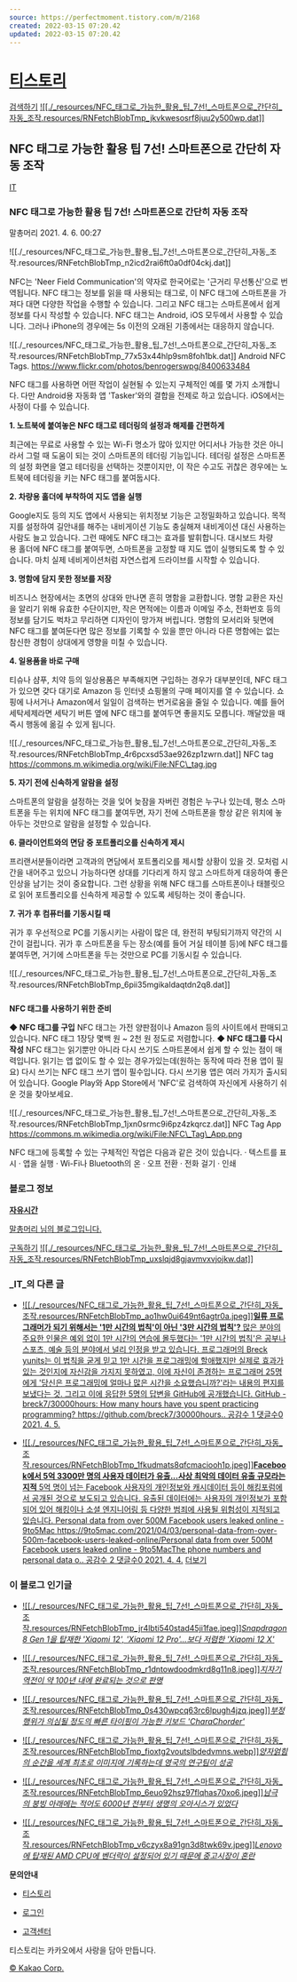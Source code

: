 ```yaml
---
source: https://perfectmoment.tistory.com/m/2168
created: 2022-03-15 07:20.42
updated: 2022-03-15 07:20.42
---
```

# [티스토리](https://perfectmoment.tistory.com/m/2168#)

[검색하기](https://perfectmoment.tistory.com/m/search) [![[./_resources/NFC_태그로_가능한_활용_팁_7선!_스마트폰으로_간단히_자동_조작.resources/RNFetchBlobTmp_jkvkwesosrf8juu2y500wp.dat]]](https://perfectmoment.tistory.com/m)

## NFC 태그로 가능한 활용 팁 7선! 스마트폰으로 간단히 자동 조작

[IT](https://perfectmoment.tistory.com/m/category/IT)

### NFC 태그로 가능한 활용 팁 7선! 스마트폰으로 간단히 자동 조작

말총머리 2021\. 4. 6. 00:27

![[./_resources/NFC_태그로_가능한_활용_팁_7선!_스마트폰으로_간단히_자동_조작.resources/RNFetchBlobTmp_n2icd2rai6ft0a0df04ckj.dat]]

NFC는 'Neer Field Communication'의 약자로 한국어로는 '근거리 무선통신'으로 번역됩니다. NFC 태그는 정보를 읽을 때 사용되는 태그로, 이 NFC 태그에 스마트폰을 가져다 대면 다양한 작업을 수행할 수 있습니다. 그리고 NFC 태그는 스마트폰에서 쉽게 정보를 다시 작성할 수 있습니다.
NFC 태그는 Android, iOS 모두에서 사용할 수 있습니다. 그러나 iPhone의 경우에는 5s 이전의 오래된 기종에서는 대응하지 않습니다.

![[./_resources/NFC_태그로_가능한_활용_팁_7선!_스마트폰으로_간단히_자동_조작.resources/RNFetchBlobTmp_77x53x44hlp9sm8foh1bk.dat]]
Android NFC Tags. https://www.flickr.com/photos/benrogerswpg/8400633484

NFC 태그를 사용하면 어떤 작업이 실현될 수 있는지 구체적인 예를 몇 가지 소개합니다. 다만 Android용 자동화 앱 'Tasker'와의 결합을 전제로 하고 있습니다. iOS에서는 사정이 다를 수 있습니다.

**1\. 노트북에 붙여놓은 NFC 태그로 테더링의 설정과 해제를 간편하게**

최근에는 무료로 사용할 수 있는 Wi-Fi 명소가 많아 있지만 어디서나 가능한 것은 아니라서 그럴 때 도움이 되는 것이 스마트폰의 테더링 기능입니다.
테더링 설정은 스마트폰의 설정 화면을 열고 테더링을 선택하는 것뿐이지만, 이 작은 수고도 귀찮은 경우에는 노트북에 테더링을 키는 NFC 태그를 붙여둡시다.

**2\. 차량용 홀더에 부착하여 지도 앱을 실행**

Google지도 등의 지도 앱에서 사용되는 위치정보 기능은 고정밀화하고 있습니다. 목적지를 설정하여 길안내를 해주는 내비게이션 기능도 충실해져 내비게이션 대신 사용하는 사람도 늘고 있습니다. 그런 때에도 NFC 태그는 효과를 발휘합니다. 대시보드 차량용 홀더에 NFC 태그를 붙여두면, 스마트폰을 고정할 때 지도 앱이 실행되도록 할 수 있습니다. 마치 실제 네비게이션처럼 자연스럽게 드라이브를 시작할 수 있습니다.

**3\. 명함에 담지 못한 정보를 저장**

비즈니스 현장에서는 초면의 상대와 만나면 흔히 명함을 교환합니다. 명함 교환은 자신을 알리기 위해 유효한 수단이지만, 작은 면적에는 이름과 이메일 주소, 전화번호 등의 정보를 담기도 벅차고 무리하면 디자인이 망가져 버립니다.
명함의 모서리와 뒷면에 NFC 태그를 붙여둔다면 많은 정보를 기록할 수 있을 뿐만 아니라 다른 명함에는 없는 참신한 경험이 상대에게 영향을 미칠 수 있습니다.

**4\. 일용품을 바로 구매**

티슈나 샴푸, 치약 등의 일상용품은 부족해지면 구입하는 경우가 대부분인데, NFC 태그가 있으면 갖다 대기로 Amazon 등 인터넷 쇼핑몰의 구매 페이지를 열 수 있습니다. 쇼핑에 나서거나 Amazon에서 일일이 검색하는 번거로움을 줄일 수 있습니다.
예를 들어 세탁세제라면 세탁기 버튼 옆에 NFC 태그를 붙여두면 좋을지도 모릅니다. 깨달았을 때 즉시 행동에 옮길 수 있게 됩니다.

![[./_resources/NFC_태그로_가능한_활용_팁_7선!_스마트폰으로_간단히_자동_조작.resources/RNFetchBlobTmp_4r6pcxsd53ae926zp1zwrn.dat]]
NFC tag https://commons.m.wikimedia.org/wiki/File:NFC\_tag.jpg

**5\. 자기 전에 신속하게 알람을 설정**

스마트폰의 알람을 설정하는 것을 잊어 늦잠을 자버린 경험은 누구나 있는데, 평소 스마트폰을 두는 위치에 NFC 태그를 붙여두면, 자기 전에 스마트폰을 항상 같은 위치에 놓아두는 것만으로 알람을 설정할 수 있습니다.

**6\. 클라이언트와의 면담 중 포트폴리오를 신속하게 제시**

프리랜서분들이라면 고객과의 면담에서 포트폴리오를 제시할 상황이 있을 것. 모처럼 시간을 내어주고 있으니 가능하다면 상대를 기다리게 하지 않고 스마트하게 대응하여 좋은 인상을 남기는 것이 중요합니다.
그런 상황을 위해 NFC 태그를 스마트폰이나 태블릿으로 읽어 포트폴리오를 신속하게 제공할 수 있도록 세팅하는 것이 좋습니다.

**7. 귀가 후 컴퓨터를 기동시킬 때**

귀가 후 우선적으로 PC를 기동시키는 사람이 많은 데, 완전히 부팅되기까지 약간의 시간이 걸립니다. 귀가 후 스마트폰을 두는 장소(예를 들어 거실 테이블 등)에 NFC 태그를 붙여두면, 거기에 스마트폰을 두는 것만으로 PC를 기동시킬 수 있습니다.

![[./_resources/NFC_태그로_가능한_활용_팁_7선!_스마트폰으로_간단히_자동_조작.resources/RNFetchBlobTmp_6pii35mgikaldaqtdn2q8.dat]]

### 
**NFC 태그를 사용하기 위한 준비**

**◆ NFC 태그를 구입**
NFC 태그는 가전 양판점이나 Amazon 등의 사이트에서 판매되고 있습니다. NFC 태그 1장당 몇백 원 ~ 2천 원 정도로 저렴합니다.
**◆ NFC 태그를 다시 작성**
NFC 태그는 읽기뿐만 아니라 다시 쓰기도 스마트폰에서 쉽게 할 수 있는 점이 매력입니다. 읽기는 앱 없이도 할 수 있는 경우가있는데(원하는 동작에 따라 전용 앱이 필요) 다시 쓰기는 NFC 태그 쓰기 앱이 필수입니다.
다시 쓰기용 앱은 여러 가지가 출시되어 있습니다. Google Play와 App Store에서 'NFC'로 검색하여 자신에게 사용하기 쉬운 것을 찾아보세요.

![[./_resources/NFC_태그로_가능한_활용_팁_7선!_스마트폰으로_간단히_자동_조작.resources/RNFetchBlobTmp_1jxn0srmc9i6pz4zkqrcz.dat]]
NFC Tag App https://commons.m.wikimedia.org/wiki/File:NFC\_Tag\_App.png

NFC 태그에 등록할 수 있는 구체적인 작업은 다음과 같은 것이 있습니다.
· 텍스트를 표시
· 앱을 실행
· Wi-Fi나 Bluetooth의 온 · 오프 전환
· 전화 걸기
· 인쇄

### 블로그 정보

**[자유시간](https://perfectmoment.tistory.com/m)**

[말총머리 님의 블로그입니다.](https://perfectmoment.tistory.com/m)

[구독하기](https://perfectmoment.tistory.com/m/2168#none)
[![[./_resources/NFC_태그로_가능한_활용_팁_7선!_스마트폰으로_간단히_자동_조작.resources/RNFetchBlobTmp_uxslqjd8gjavmvxvjojkw.dat]]](https://perfectmoment.tistory.com/m)

### _IT_의 다른 글

*  [ ![[./_resources/NFC_태그로_가능한_활용_팁_7선!_스마트폰으로_간단히_자동_조작.resources/RNFetchBlobTmp_ao1hw0ui649nt6agtr0a.jpeg]]**일류 프로그래머가 되기 위해서는 '1만 시간의 법칙'이 아닌 '3만 시간의 법칙'?** 많은 분야의 주요한 인물은 예외 없이 1만 시간의 연습에 몰두했다는 '1만 시간의 법칙'은 공부나 스포츠, 예술 등의 분야에서 널리 인정을 받고 있습니다. 프로그래머의 Breck yunits는 이 법칙을 굳게 믿고 1만 시간을 프로그래밍에 할애했지만 실제로 효과가 있는 것인지에 자신감을 가지지 못하였고, 이에 자신이 존경하는 프로그래머 25명에게 '당신은 프로그래밍에 얼마나 많은 시간을 소요했습니까?'라는 내용의 편지를 보냈다는 것. 그리고 이에 응답한 5명의 답변을 GitHub에 공개했습니다. GitHub - breck7/30000hours: How many hours have you spent practicing programming? https://github.com/breck7/30000hours.. 공감수 1 댓글수0 2021. 4. 5.](https://perfectmoment.tistory.com/m/2167)

*  [ ![[./_resources/NFC_태그로_가능한_활용_팁_7선!_스마트폰으로_간단히_자동_조작.resources/RNFetchBlobTmp_1fkudmats8qfcmaciooh1p.jpeg]]**Facebook에서 5억 3300만 명의 사용자 데이터가 유출...사상 최악의 데이터 유출 규모라는 지적** 5억 명이 넘는 Facebook 사용자의 개인정보와 캐시데이터 등이 해킹포럼에서 공개된 것으로 보도되고 있습니다. 유출된 데이터에는 사용자의 개인정보가 포함되어 있어 해킹이나 소셜 엔지니어링 등 다양한 범죄에 사용될 위험성이 지적되고 있습니다. Personal data from over 500M Facebook users leaked online - 9to5Mac https://9to5mac.com/2021/04/03/personal-data-from-over-500m-facebook-users-leaked-online/Personal data from over 500M Facebook users leaked online - 9to5MacThe phone numbers and personal data o.. 공감수 2 댓글수0 2021. 4. 4.](https://perfectmoment.tistory.com/m/2163)
[더보기](https://perfectmoment.tistory.com/m/category/IT)

### 이 블로그 인기글

*  [ ![[./_resources/NFC_태그로_가능한_활용_팁_7선!_스마트폰으로_간단히_자동_조작.resources/RNFetchBlobTmp_jr4lbti540stad45ji1fae.jpeg]]_Snapdragon 8 Gen 1을 탑재한 'Xiaomi 12', 'Xiaomi 12 Pro'...보다 저렴한 'Xiaomi 12 X'_](https://perfectmoment.tistory.com/m/2569)

*  [ ![[./_resources/NFC_태그로_가능한_활용_팁_7선!_스마트폰으로_간단히_자동_조작.resources/RNFetchBlobTmp_r1dntowdoodmkrd8g11n8.jpeg]]_지자기 역전이 약 100년 내에 완료되는 것으로 판명_](https://perfectmoment.tistory.com/m/2576)
*  [ ![[./_resources/NFC_태그로_가능한_활용_팁_7선!_스마트폰으로_간단히_자동_조작.resources/RNFetchBlobTmp_0s430wpcq63rc6lpugh4jzq.jpeg]]_부정행위가 의심될 정도의 빠른 타이핑이 가능한 키보드 'CharaChorder'_](https://perfectmoment.tistory.com/m/2575)
*  [ ![[./_resources/NFC_태그로_가능한_활용_팁_7선!_스마트폰으로_간단히_자동_조작.resources/RNFetchBlobTmp_fioxtg2voutslbdedvmns.webp]]_양자얽힘의 순간을 세계 최초로 이미지에 기록하는데 영국의 연구팀이 성공_](https://perfectmoment.tistory.com/m/2585)
*  [ ![[./_resources/NFC_태그로_가능한_활용_팁_7선!_스마트폰으로_간단히_자동_조작.resources/RNFetchBlobTmp_6euo92hsz97flqhas70xo6.jpeg]]_남극의 붕빙 아래에는 적어도 6000년 전부터 생명의 오아시스가 있었다_](https://perfectmoment.tistory.com/m/2570)
*  [ ![[./_resources/NFC_태그로_가능한_활용_팁_7선!_스마트폰으로_간단히_자동_조작.resources/RNFetchBlobTmp_v6czyx8a91gn3d8twk69v.jpeg]]_Lenovo에 탑재된 AMD CPU에 벤더락이 설정되어 있기 때문에 중고시장이 혼란_](https://perfectmoment.tistory.com/m/2580)

**문의안내**

* [티스토리](https://tistory.com/m)

* [로그인](https://perfectmoment.tistory.com/m/2168#)
* [고객센터](https://cs.kakao.com/requests?service=175&locale=ko)

티스토리는 카카오에서 사랑을 담아 만듭니다.

[© Kakao Corp.](https://www.kakaocorp.com/)
